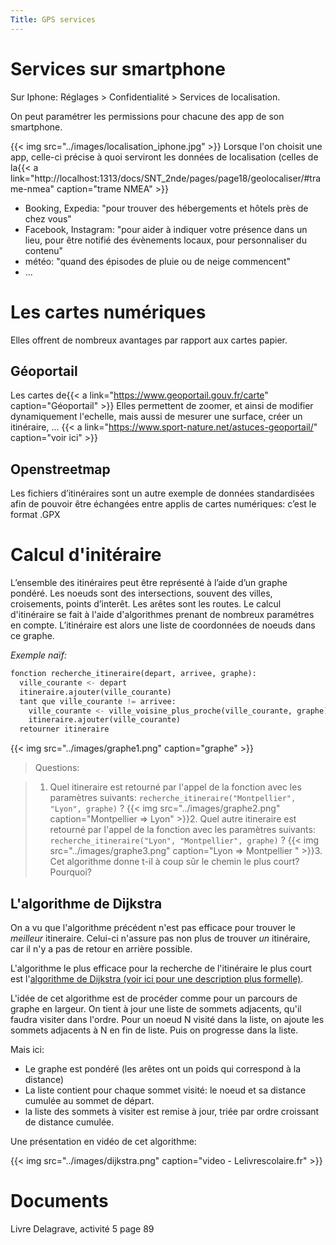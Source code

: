 ```yaml
---
Title: GPS services
---
```


# Services sur smartphone
Sur Iphone: Réglages > Confidentialité > Services de localisation.

On peut paramétrer les permissions pour chacune des app de son smartphone.

{{< img src="../images/localisation_iphone.jpg" >}}
Lorsque l'on choisit une app, celle-ci précise à quoi serviront les données de localisation (celles de la{{< a link="http://localhost:1313/docs/SNT_2nde/pages/page18/geolocaliser/#trame-nmea" caption="trame NMEA" >}}


* Booking, Expedia: "pour trouver des hébergements et hôtels près de chez vous"
* Facebook, Instagram: "pour aider à indiquer votre présence dans un lieu, pour être notifié des évènements locaux, pour personnaliser du contenu"
* météo: "quand des épisodes de pluie ou de neige commencent"
* ...

# Les cartes numériques
Elles offrent de nombreux avantages par rapport aux cartes papier.
## Géoportail
Les cartes de{{< a link="https://www.geoportail.gouv.fr/carte" caption="Géoportail" >}}
Elles permettent de zoomer, et ainsi de modifier dynamiquement l'echelle, mais aussi de mesurer une surface, créer un itinéraire, ... {{< a link="https://www.sport-nature.net/astuces-geoportail/" caption="voir ici" >}}
## Openstreetmap


Les fichiers d’itinéraires sont un autre exemple de données standardisées afin de pouvoir être échangées entre applis de cartes numériques: c’est le format .GPX

# Calcul d'initéraire
L’ensemble des itinéraires peut être représenté à l’aide d’un graphe pondéré. Les noeuds sont des intersections, souvent des villes, croisements, points d’interêt. Les arêtes sont les routes.
Le calcul d'itinéraire se fait à l'aide d'algorithmes prenant de nombreux paramétres en compte. L’itinéraire est alors une liste de coordonnées de noeuds dans ce graphe.

*Exemple naïf:* 

```python
fonction recherche_itineraire(depart, arrivee, graphe):
  ville_courante <- depart
  itineraire.ajouter(ville_courante)
  tant que ville_courante != arrivee:
    ville_courante <- ville_voisine_plus_proche(ville_courante, graphe)
    itineraire.ajouter(ville_courante)
  retourner itineraire
```

{{< img src="../images/graphe1.png" caption="graphe" >}}
> Questions:

> 1. Quel itineraire est retourné par l'appel de la fonction avec les paramètres suivants: `recherche_itineraire("Montpellier", "Lyon", graphe)` ?
{{< img src="../images/graphe2.png" caption="Montpellier => Lyon" >}}2. Quel autre itineraire est retourné par l'appel de la fonction avec les paramètres suivants: `recherche_itineraire("Lyon", "Montpellier", graphe)` ?
{{< img src="../images/graphe3.png" caption="Lyon => Montpellier " >}}3. Cet algorithme donne t-il à coup sûr le chemin le plus court? Pourquoi?

## L'algorithme de Dijkstra
On a vu que l'algorithme précédent n'est pas efficace pour trouver le *meilleur* itineraire. Celui-ci n'assure pas non plus de trouver *un* itinéraire, car il n'y a pas de retour en arrière possible.

L'algorithme le plus efficace pour la recherche de l'itinéraire le plus court est l'[algorithme de Dijkstra (voir ici pour une description plus formelle)](/docs/SNT_2nde/pages/pages_algo/graphes/page4/).

L'idée de cet algorithme est de procéder comme pour un parcours de graphe en largeur. On tient à jour une liste de sommets adjacents, qu'il faudra visiter dans l'ordre. Pour un noeud N visité dans la liste, on ajoute les sommets adjacents à N en fin de liste. Puis on progresse dans la liste.

Mais ici:

* Le graphe est pondéré (les arêtes ont un poids qui correspond à la distance)
* La liste contient pour chaque sommet visité: le noeud et sa distance cumulée au sommet de départ.
* la liste des sommets à visiter est remise à jour, triée par ordre croissant de distance cumulée.

Une présentation en vidéo de cet algorithme:

{{< img src="../images/dijkstra.png" caption="video - Lelivrescolaire.fr" >}}
# Documents
Livre Delagrave, activité 5 page 89



